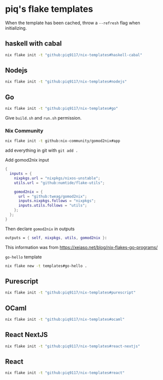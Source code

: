 # piq's flake templates
When the template has been cached, throw a `--refresh` flag when initializing.

## haskell with cabal

``` sh
nix flake init -t "github:piq9117/nix-templates#haskell-cabal"
```


## Nodejs

``` sh
nix flake init -t "github:piq9117/nix-templates#nodejs"
```

## Go

``` sh
nix flake init -t "github:piq9117/nix-templates#go"
```
Give `build.sh` and `run.sh` permission.

### Nix Community

``` sh
nix flake init -t github:nix-community/gomod2nix#app
```
add everything in git with `git add .`

Add gomod2nix input

``` nix
{
  inputs = {
    nixpkgs.url = "nixpkgs/nixos-unstable";
    utils.url = "github:numtide/flake-utils";

    gomod2nix = {
      url = "github:tweag/gomod2nix";
      inputs.nixpkgs.follows = "nixpkgs";
      inputs.utils.follows = "utils";
    };
  };
}
```
Then declare `gomod2nix` in outputs

``` nix
outputs = { self, nixpkgs, utils, gomod2nix }:
```
This information was from https://xeiaso.net/blog/nix-flakes-go-programs/

`go-hello` template

``` sh
nix flake new -t templates#go-hello .
```

## Purescript

``` sh
nix flake init -t "github:piq9117/nix-templates#purescript"
```

## OCaml

``` sh
nix flake init -t "github:piq9117/nix-templates#ocaml"
```

## React NextJS
``` sh
nix flake init -t "github:piq9117/nix-templates#react-nextjs"
```

## React 
``` sh
nix flake init -t "github:piq9117/nix-templates#react"
```
